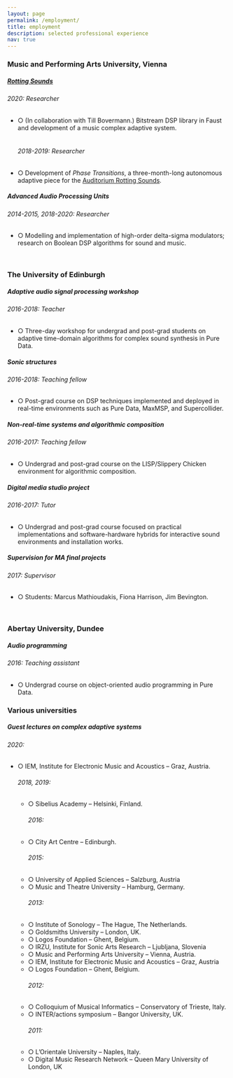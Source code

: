 ```yaml
---
layout: page
permalink: /employment/
title: employment
description: selected professional experience
nav: true
---
```


<h3 class="mt-4">Music and Performing Arts University, Vienna</h3>

<div class="card mt-3">
  <div class="p-3">
    <div class="row">
      <div class="col-sm-10">
        <h5 class="font-weight-bold"><a href="https://rottingsounds.org/" target="_blank">Rotting Sounds</a></h5>
      </div>
      <div class="col-sm-2 text-left text-sm-right">
      </div>
    </div>
    <h6 class="font-italic mt-2 mt-sm-0">2020: Researcher</h6>
    <ul class="card-text font-weight-light list-group list-group-flush">
      <li class="list-group-item">○ (In collaboration with Till Bovermann.) Bitstream DSP library in Faust and development of a music complex adaptive system.</li>
    <br>
    <h6 class="font-italic mt-2 mt-sm-0">2018-2019: Researcher</h6>
      <li class="list-group-item">○ Development of <i>Phase Transitions</i>, a three-month-long autonomous adaptive piece for the <a href="https://rottingsounds.org/category/threads/auditorium/" target="_blank">Auditorium Rotting Sounds</a>.</li>
    </ul>
  </div>
</div>

<div class="card mt-3">
  <div class="p-3">
    <div class="row">
      <div class="col-sm-10">
        <h5 class="font-weight-bold">Advanced Audio Processing Units</h5>
      </div>
      <div class="col-sm-2 text-left text-sm-right">
      </div>
    </div>
    <h6 class="font-italic mt-2 mt-sm-0">2014-2015, 2018-2020: Researcher</h6>
    <ul class="card-text font-weight-light list-group list-group-flush">
      <li class="list-group-item">○ Modelling and implementation of high-order delta-sigma modulators; research on Boolean DSP algorithms for sound and music.</li>
    </ul>
  </div>
</div>

<br>

<h3 class="mt-4">The University of Edinburgh</h3>

<div class="card mt-3">
  <div class="p-3">
    <div class="row">
      <div class="col-sm-10">
        <h5 class="font-weight-bold">Adaptive audio signal processing workshop</h5>
      </div>
      <div class="col-sm-2 text-left text-sm-right">
      </div>
    </div>
    <h6 class="font-italic mt-2 mt-sm-0">2016-2018: Teacher</h6>
    <ul class="card-text font-weight-light list-group list-group-flush">
      <li class="list-group-item">○ Three-day workshop for undergrad and post-grad students on adaptive time-domain algorithms for complex sound synthesis in Pure Data.</li>
    </ul>
  </div>
</div>

<div class="card mt-3">
  <div class="p-3">
    <div class="row">
      <div class="col-sm-10">
        <h5 class="font-weight-bold">Sonic structures</h5>
      </div>
      <div class="col-sm-2 text-left text-sm-right">
      </div>
    </div>
    <h6 class="font-italic mt-2 mt-sm-0">2016-2018: Teaching fellow</h6>
    <ul class="card-text font-weight-light list-group list-group-flush">
      <li class="list-group-item">○ Post-grad course on DSP techniques implemented and deployed in real-time environments such as Pure Data, MaxMSP, and Supercollider.</li>
    </ul>
  </div>
</div>

<div class="card mt-3">
  <div class="p-3">
    <div class="row">
      <div class="col-sm-10">
        <h5 class="font-weight-bold">Non-real-time systems and algorithmic composition</h5>
      </div>
      <div class="col-sm-2 text-left text-sm-right">
      </div>
    </div>
    <h6 class="font-italic mt-2 mt-sm-0">2016-2017: Teaching fellow</h6>
    <ul class="card-text font-weight-light list-group list-group-flush">
      <li class="list-group-item">○ Undergrad and post-grad course on the LISP/Slippery Chicken environment for algorithmic composition.</li>
    </ul>
  </div>
</div>

<div class="card mt-3">
  <div class="p-3">
    <div class="row">
      <div class="col-sm-10">
        <h5 class="font-weight-bold">Digital media studio project</h5>
      </div>
      <div class="col-sm-2 text-left text-sm-right">
      </div>
    </div>
    <h6 class="font-italic mt-2 mt-sm-0">2016-2017: Tutor</h6>
    <ul class="card-text font-weight-light list-group list-group-flush">
      <li class="list-group-item">○ Undergrad and post-grad course focused on practical implementations and software-hardware hybrids for interactive sound environments and installation works.</li>
    </ul>
  </div>
</div>

<div class="card mt-3">
  <div class="p-3">
    <div class="row">
      <div class="col-sm-10">
        <h5 class="font-weight-bold">Supervision for MA final projects</h5>
      </div>
      <div class="col-sm-2 text-left text-sm-right">
      </div>
    </div>
    <h6 class="font-italic mt-2 mt-sm-0">2017: Supervisor</h6>
    <ul class="card-text font-weight-light list-group list-group-flush">
      <li class="list-group-item">○ Students: Marcus Mathioudakis, Fiona Harrison, Jim Bevington.</li>
    </ul>
  </div>
</div>

<br>

<h3 class="mt-4">Abertay University, Dundee</h3>

<div class="card mt-3">
  <div class="p-3">
    <div class="row">
      <div class="col-sm-10">
        <h5 class="font-weight-bold">Audio programming</h5>
      </div>
      <div class="col-sm-2 text-left text-sm-right">
      </div>
    </div>
    <h6 class="font-italic mt-2 mt-sm-0">2016: Teaching assistant</h6>
    <ul class="card-text font-weight-light list-group list-group-flush">
      <li class="list-group-item">○ Undergrad course on object-oriented audio programming in Pure Data.</li>
    </ul>
  </div>
</div>

<h3 class="mt-4">Various universities</h3>

<div class="card mt-3">
  <div class="p-3">
    <div class="row">
      <div class="col-sm-10">
        <h5 class="font-weight-bold">Guest lectures on complex adaptive systems</h5>
      </div>
      <div class="col-sm-2 text-left text-sm-right">
      </div>
    </div>
    <h6 class="font-italic mt-2 mt-sm-0">2020:</h6>
    <ul class="card-text font-weight-light list-group list-group-flush">
      <li class="list-group-item">○ IEM, Institute for Electronic Music and Acoustics – Graz, Austria.</li>
      <h6 class="font-italic mt-2 mt-sm-0">2018, 2019:</h6>
    <ul class="card-text font-weight-light list-group list-group-flush">
      <li class="list-group-item">○ Sibelius Academy – Helsinki, Finland.</li>
        <h6 class="font-italic mt-2 mt-sm-0">2016:</h6>
      <li class="list-group-item">○ City Art Centre – Edinburgh.</li>
        <h6 class="font-italic mt-2 mt-sm-0">2015:</h6>
      <li class="list-group-item">○ University of Applied Sciences – Salzburg, Austria</li>
      <li class="list-group-item">○ Music and Theatre University – Hamburg, Germany.</li>
        <h6 class="font-italic mt-2 mt-sm-0">2013:</h6>
      <li class="list-group-item">○ Institute of Sonology – The Hague, The Netherlands.</li>
      <li class="list-group-item">○ Goldsmiths University – London, UK.</li>
      <li class="list-group-item">○ Logos Foundation – Ghent, Belgium.</li>
      <li class="list-group-item">○ IRZU, Institute for Sonic Arts Research – Ljubljana, Slovenia</li>
      <li class="list-group-item">○ Music and Performing Arts University – Vienna, Austria.</li>
      <li class="list-group-item">○  IEM, Institute for Electronic Music and Acoustics – Graz, Austria</li>
      <li class="list-group-item">○ Logos Foundation – Ghent, Belgium.</li>
              <h6 class="font-italic mt-2 mt-sm-0">2012:</h6>
      <li class="list-group-item">○ Colloquium of Musical Informatics – Conservatory of Trieste, Italy.</li>
      <li class="list-group-item">○ INTER/actions symposium – Bangor University, UK.</li>
                    <h6 class="font-italic mt-2 mt-sm-0">2011:</h6>
      <li class="list-group-item">○ L’Orientale University – Naples, Italy.</li>
      <li class="list-group-item">○ Digital Music Research Network – Queen Mary University of London, UK</li>
    </ul>
  </div>
</div>



